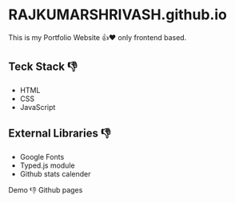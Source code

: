 # RAJKUMARSHRIVASH.github.io
This is my Portfolio Website 👍❤️ only frontend based.

## Teck Stack 👎
- HTML
- CSS
- JavaScript

## External Libraries 👎
- Google Fonts
- Typed.js module
- Github stats calender

Demo 👎
Github pages
```https://rajkumarshrivash.github.io/
```
